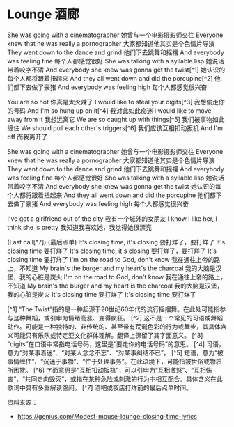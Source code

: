 # Lounge 酒廊

She was going with a cinematographer
她曾与一个电影摄影师交往
Everyone knew that he was really a pornographer
大家都知道他其实是个色情片导演
They went down to the dance and grind
他们下去跳舞和摇摆
And everybody was feeling fine
每个人都感觉很好
She was talking with a syllable lisp
她说话带着咬字不清
And everybody she knew was gonna get the twist[^1]
她认识的每个人都将跟着扭起来
And they all went down and did the porcupine[^2]
他们都下去做了豪猪
And everybody was feeling high
每个人都感觉很兴奋

You are so hot
你真是太火辣了
I would like to steal your digits[^3]
我想偷走你的号码
And I'm so hung up on it[^4]
我对此如此痴迷
I would like to move away from it
我想远离它
We are so caught up with things[^5]
我们被事物如此缠住
We should pull each other's triggers[^6]
我们应该互相扣动扳机
And I'm off
而我离开了

She was going with a cinematographer
她曾与一个电影摄影师交往
Everyone knew that he was really a pornographer
大家都知道他其实是个色情片导演
They went down to the dance and grind
他们下去跳舞和摇摆
And everybody was feeling fine
每个人都感觉很好
She was talking with a syllable lisp
她说话带着咬字不清
And everybody she knew was gonna get the twist
她认识的每个人都将跟着扭起来
And they all went down and did the porcupine
他们都下去做了豪猪
And everybody was feeling high
每个人都感觉很兴奋

I've got a girlfriend out of the city
我有一个城外的女朋友
I know I like her, I think she is pretty
我知道我喜欢她，我觉得她很漂亮

(Last call[^7])
(最后点单)
It's closing time, it's closing
要打烊了，要打烊了
It's closing time
要打烊了
It's closing time, it's closing
要打烊了，要打烊了
It's closing time
要打烊了
I'm on the road to God, don't know
我在通往上帝的路上，不知道
My brain's the burger and my heart's the charcoal
我的大脑是汉堡，我的心脏是炭火
I'm on the road to God, don't know
我在通往上帝的路上，不知道
My brain's the burger and my heart is the charcoal
我的大脑是汉堡，我的心脏是炭火
It's closing time
要打烊了
It's closing time
要打烊了

[^1] “The Twist”指的是一种起源于20世纪60年代的流行摇摆舞。在此处可能指参与这种舞蹈，或引申为情绪高涨、变得疯狂。
[^2] 这不是一个常见的习语或舞蹈动作。可能是一种独特的、非传统的、甚至带有荒诞色彩的行为或舞步，其具体含义可能只有乐队或特定亚文化群体理解。翻译上保留了其字面意义。
[^3] “digits”在口语中常指电话号码，这里是“要走你的电话号码”的意思。
[^4] 习语，意为“对某事着迷”、“对某人念念不忘”、“对某事纠结不已”。
[^5] 短语，意为“被事情缠住”、“沉迷于事物”、“忙于处理事务”。在此语境下，可能指被世俗或物质所困扰。
[^6] 字面意思是“互相扣动扳机”，可以引申为“互相激怒”、“互相伤害”、“共同走向毁灭”，或指在某种危险或刺激的行为中相互配合。具体含义在此歌词中具有多重解读空间。
[^7] 酒吧或夜店打烊前的最后点单时间。


资料来源：
- https://genius.com/Modest-mouse-lounge-closing-time-lyrics

